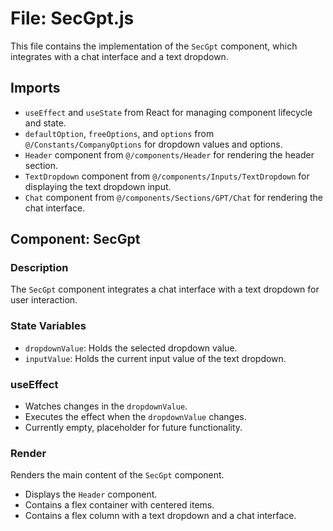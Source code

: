 # File: SecGpt.js

This file contains the implementation of the `SecGpt` component, which integrates with a chat interface and a text dropdown.

## Imports

- `useEffect` and `useState` from React for managing component lifecycle and state.
- `defaultOption`, `freeOptions`, and `options` from `@/Constants/CompanyOptions` for dropdown values and options.
- `Header` component from `@/components/Header` for rendering the header section.
- `TextDropdown` component from `@/components/Inputs/TextDropdown` for displaying the text dropdown input.
- `Chat` component from `@/components/Sections/GPT/Chat` for rendering the chat interface.

## Component: SecGpt

### Description

The `SecGpt` component integrates a chat interface with a text dropdown for user interaction.

### State Variables

- `dropdownValue`: Holds the selected dropdown value.
- `inputValue`: Holds the current input value of the text dropdown.

### useEffect

- Watches changes in the `dropdownValue`.
- Executes the effect when the `dropdownValue` changes.
- Currently empty, placeholder for future functionality.

### Render

Renders the main content of the `SecGpt` component.

- Displays the `Header` component.
- Contains a flex container with centered items.
- Contains a flex column with a text dropdown and a chat interface.

